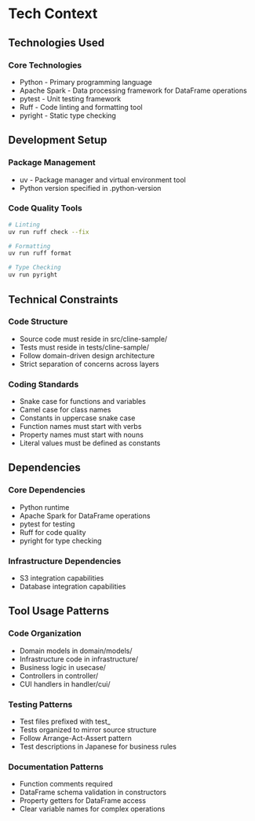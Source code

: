 # Tech Context

## Technologies Used

### Core Technologies
- Python - Primary programming language
- Apache Spark - Data processing framework for DataFrame operations
- pytest - Unit testing framework
- Ruff - Code linting and formatting tool
- pyright - Static type checking

## Development Setup

### Package Management
- uv - Package manager and virtual environment tool
- Python version specified in .python-version

### Code Quality Tools
```bash
# Linting
uv run ruff check --fix

# Formatting
uv run ruff format

# Type Checking
uv run pyright
```

## Technical Constraints

### Code Structure
- Source code must reside in src/cline-sample/
- Tests must reside in tests/cline-sample/
- Follow domain-driven design architecture
- Strict separation of concerns across layers

### Coding Standards
- Snake case for functions and variables
- Camel case for class names
- Constants in uppercase snake case
- Function names must start with verbs
- Property names must start with nouns
- Literal values must be defined as constants

## Dependencies

### Core Dependencies
- Python runtime
- Apache Spark for DataFrame operations
- pytest for testing
- Ruff for code quality
- pyright for type checking

### Infrastructure Dependencies
- S3 integration capabilities
- Database integration capabilities

## Tool Usage Patterns

### Code Organization
- Domain models in domain/models/
- Infrastructure code in infrastructure/
- Business logic in usecase/
- Controllers in controller/
- CUI handlers in handler/cui/

### Testing Patterns
- Test files prefixed with test_
- Tests organized to mirror source structure
- Follow Arrange-Act-Assert pattern
- Test descriptions in Japanese for business rules

### Documentation Patterns
- Function comments required
- DataFrame schema validation in constructors
- Property getters for DataFrame access
- Clear variable names for complex operations
